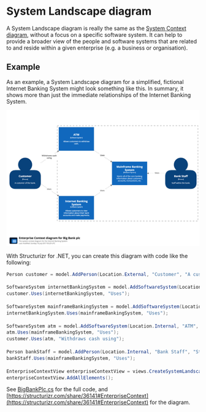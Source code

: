 # System Landscape diagram

A System Landscape diagram is really the same as the [System Context diagram](system-context-diagram.md), without a focus on a specific software system. It can help to provide a broader view of the people and software systems that are related to and reside within a given enterprise (e.g. a business or organisation).

## Example

As an example, a System Landscape diagram for a simplified, fictional Internet Banking System might look something like this. In summary, it shows more than just the immediate relationships of the Internet Banking System.

![An example System Landscape diagram](images/system-landscape-diagram-1.png)

With Structurizr for .NET, you can create this diagram with code like the following:

```c#
Person customer = model.AddPerson(Location.External, "Customer", "A customer of the bank.");
    
SoftwareSystem internetBankingSystem = model.AddSoftwareSystem(Location.Internal, "Internet Banking System", "Allows customers to view information about their bank accounts and make payments.");
customer.Uses(internetBankingSystem, "Uses");
    
SoftwareSystem mainframeBankingSystem = model.AddSoftwareSystem(Location.Internal, "Mainframe Banking System", "Stores all of the core banking information about customers, accounts, transactions, etc.");
internetBankingSystem.Uses(mainframeBankingSystem, "Uses");
    
SoftwareSystem atm = model.AddSoftwareSystem(Location.Internal, "ATM", "Allows customers to withdraw cash.");
atm.Uses(mainframeBankingSystem, "Uses");
customer.Uses(atm, "Withdraws cash using");
    
Person bankStaff = model.AddPerson(Location.Internal, "Bank Staff", "Staff within the bank.");
bankStaff.Uses(mainframeBankingSystem, "Uses");

EnterpriseContextView enterpriseContextView = views.CreateSystemLandscapeView("EnterpriseContext", "The system landscape diagram for the Internet Banking System.");
enterpriseContextView.AddAllElements();
```

See [BigBankPlc.cs](https://github.com/structurizr/dotnet/blob/master/Structurizr.Examples/BigBankPlc.cs) for the full code, and [https://structurizr.com/share/36141#EnterpriseContext](https://structurizr.com/share/36141#EnterpriseContext) for the diagram.